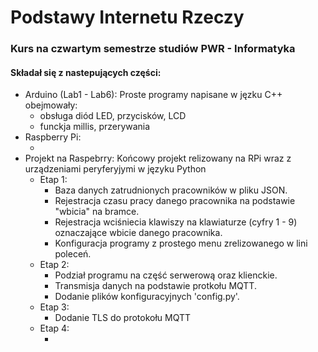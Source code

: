 # Podstawy Internetu Rzeczy

<h3>Kurs na czwartym semestrze studiów PWR - Informatyka</h3>

<h4>Składał się z nastepujących części:</h4>
<ul>
    <li>Arduino (Lab1 - Lab6):
    Proste programy napisane w jęzku C++ obejmowały:
    <ul>
        <li>obsługa diód LED, przycisków, LCD</li>
        <li>funckja millis, przerywania</li>
    </ul></li>
    
    
<li>Raspberry Pi:
    <ul><li></li></ul>
</li>
<li>Projekt na Raspebrry:
 Końcowy projekt relizowany na RPi wraz z urządzeniami peryferyjymi w języku Python
    <ul>
    <li>Etap 1:
        <ul>
            <li>Baza danych zatrudnionych pracowników w pliku JSON.</li>
            <li>Rejestracja czasu pracy danego pracownika na podstawie "wbicia" na bramce.</li>
            <li>Rejestracja wciśniecia klawiszy na klawiaturze (cyfry 1 - 9) oznaczające wbicie danego pracownika.</li>
            <li>Konfiguracja programy z prostego menu zrelizowanego w lini poleceń.</li>
        </ul>
        </li>
    <li>Etap 2:
        <ul>
            <li>Podział programu na część serwerową oraz klienckie.</li>
            <li>Transmisja danych na podstawie protkołu MQTT.</li>
            <li>Dodanie plików konfiguracyjnych 'config.py'.</li>
        </ul></li>
    <li>Etap 3:
        <ul>
            <li>Dodanie TLS do protokołu MQTT</li>
        </ul>
        </li>
    <li>Etap 4:
        <ul>
            <li></li>
        </ul>
        </li>
        </li>
</ul>
